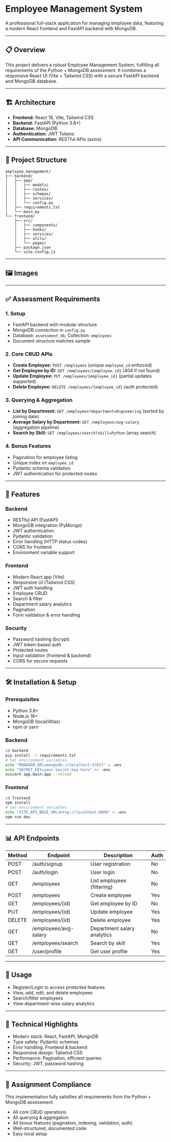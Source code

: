 
# Employee Management System

A professional full-stack application for managing employee data, featuring a modern React frontend and FastAPI backend with MongoDB.

---

## 📋 Overview
This project delivers a robust Employee Management System, fulfilling all requirements of the Python + MongoDB assessment. It combines a responsive React UI (Vite + Tailwind CSS) with a secure FastAPI backend and MongoDB database.

---

## 🏗️ Architecture
- **Frontend:** React 18, Vite, Tailwind CSS
- **Backend:** FastAPI (Python 3.8+)
- **Database:** MongoDB
- **Authentication:** JWT Tokens
- **API Communication:** RESTful APIs (axios)

---

## 📁 Project Structure
```
employee_management/
├── backend/
│   ├── app/
│   │   ├── models/
│   │   ├── routes/
│   │   ├── schemas/
│   │   ├── services/
│   │   └── config.py
│   ├── requirements.txt
│   └── main.py
└── frontend/
    ├── src/
    │   ├── components/
    │   ├── hooks/
    │   ├── services/
    │   ├── utils/
    │   └── pages/
    ├── package.json
    └── vite.config.js
```

---

## 🖼️ Images
<!-- Add screenshots or architecture diagrams here -->

---

## ✅ Assessment Requirements

### 1. Setup
- FastAPI backend with modular structure
- MongoDB connection in `config.py`
- Database: `assessment_db`, Collection: `employees`
- Document structure matches sample

### 2. Core CRUD APIs
- **Create Employee:** `POST /employees` (unique `employee_id` enforced)
- **Get Employee by ID:** `GET /employees/{employee_id}` (404 if not found)
- **Update Employee:** `PUT /employees/{employee_id}` (partial updates supported)
- **Delete Employee:** `DELETE /employees/{employee_id}` (auth protected)

### 3. Querying & Aggregation
- **List by Department:** `GET /employees?department=Engineering` (sorted by joining date)
- **Average Salary by Department:** `GET /employees/avg-salary` (aggregation pipeline)
- **Search by Skill:** `GET /employees/search?skill=Python` (array search)

### 4. Bonus Features
- Pagination for employee listing
- Unique index on `employee_id`
- Pydantic schema validation
- JWT authentication for protected routes

---

## 🚀 Features

### Backend
- RESTful API (FastAPI)
- MongoDB integration (PyMongo)
- JWT authentication
- Pydantic validation
- Error handling (HTTP status codes)
- CORS for frontend
- Environment variable support

### Frontend
- Modern React app (Vite)
- Responsive UI (Tailwind CSS)
- JWT auth handling
- Employee CRUD
- Search & filter
- Department salary analytics
- Pagination
- Form validation & error handling

### Security
- Password hashing (bcrypt)
- JWT token-based auth
- Protected routes
- Input validation (frontend & backend)
- CORS for secure requests

---

## 🛠️ Installation & Setup

### Prerequisites
- Python 3.8+
- Node.js 16+
- MongoDB (local/Atlas)
- npm or yarn

### Backend
```bash
cd backend
pip install -r requirements.txt
# Set environment variables
echo "MONGODB_URL=mongodb://localhost:27017" > .env
echo "SECRET_KEY=your-secret-key-here" >> .env
uvicorn app.main:app --reload
```

### Frontend
```bash
cd frontend
npm install
# Set environment variables
echo "VITE_API_BASE_URL=http://localhost:8000" > .env
npm run dev
```

---

## 📊 API Endpoints
| Method | Endpoint                  | Description                   | Auth |
|--------|---------------------------|-------------------------------|------|
| POST   | /auth/signup              | User registration             | No   |
| POST   | /auth/login               | User login                    | No   |
| GET    | /employees                | List employees (filtering)    | No   |
| POST   | /employees                | Create employee               | Yes  |
| GET    | /employees/{id}           | Get employee by ID            | No   |
| PUT    | /employees/{id}           | Update employee               | Yes  |
| DELETE | /employees/{id}           | Delete employee               | Yes  |
| GET    | /employees/avg-salary     | Department salary analytics    | No   |
| GET    | /employees/search         | Search by skill               | Yes  |
| GET    | /user/profile             | Get user profile              | Yes  |

---

## 🎯 Usage
- Register/Login to access protected features
- View, add, edit, and delete employees
- Search/filter employees
- View department-wise salary analytics

---

## 🔧 Technical Highlights
- Modern stack: React, FastAPI, MongoDB
- Type safety: Pydantic schemas
- Error handling: Frontend & backend
- Responsive design: Tailwind CSS
- Performance: Pagination, efficient queries
- Security: JWT, password hashing

---

## 📝 Assignment Compliance
This implementation fully satisfies all requirements from the Python + MongoDB assessment:
- All core CRUD operations
- All querying & aggregation
- All bonus features (pagination, indexing, validation, auth)
- Well-structured, documented code
- Easy local setup